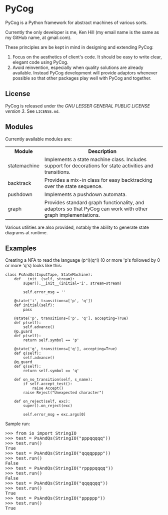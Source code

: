 PyCog
=====

PyCog is a Python framework for abstract machines of various sorts.

Currently the only developer is me, Ken Hill (my email name is the same as my GitHub name, at gmail.com).

These principles are be kept in mind in designing and extending PyCog:

1. Focus on the aesthetics of client's code.  It should be easy to write clear, elegant code using PyCog.
2. Avoid reinvention, especially when quality solutions are already available.  Instead PyCog development will provide adaptors whenever possible so that other packages play well with PyCog and together.

## License

PyCog is released under the *GNU LESSER GENERAL PUBLIC LICENSE version 3*.  See `LICENSE.md`.


## Modules

Currently available modules are:

<table>
  <tr>
    <th>Module</th><th>Description</th>
  </tr>
  <tr>
    <td>statemachine</td>
    <td>Implements a state machine class.  Includes support for decorations for state activities and transitions.</td>
  </tr>
  <tr>
    <td>backtrack</td>
    <td>Provides a mix-in class for easy backtracking over the state sequence.</td>
  </tr>
  <tr>
    <td>pushdown</td>
    <td>Implements a pushdown automata.</td>
  </tr>
  <tr>
    <td>graph</td>
    <td>Provides standard graph functionality, and adaptors so that PyCog can work with other graph implementations.</td>
  </tr>
</table>

Various utilities are also provided, notably the ability to generate state diagrams at runtime.

## Examples

Creating a NFA to read the language (p^i)(q^i) (0 or more 'p's followed by 0 or more 'q's) looks like this:

    class PsAndQs(InputTape, StateMachine):
        def __init__(self, stream):
            super().__init__(initial='i', stream=stream)

            self.error_msg = ''

        @state('i', transitions=['p', 'q'])
        def initial(self):
            pass

        @state('p', transitions=['p', 'q'], accepting=True)
        def p(self):
            self.advance()
        @p.guard
        def p(self):
            return self.symbol == 'p'

        @state('q', transitions=['q'], accepting=True)
        def q(self):
            self.advance()
        @q.guard
        def q(self):
            return self.symbol == 'q'

        def on_no_transition(self, s_name):
            if self.accept_test():
                raise Accept()
            raise Reject("Unexpected character")

        def on_reject(self, exc):
            super().on_reject(exc)

            self.error_msg = exc.args[0]

Sample run:

<pre>
>>> from io import StringIO
>>> test = PsAndQs(StringIO("pppqqqqq"))
>>> test.run()
True
>>> test = PsAndQs(StringIO("qqqqpppp"))
>>> test.run()
False
>>> test = PsAndQs(StringIO("rppppqqqq"))
>>> test.run()
False
>>> test = PsAndQs(StringIO("qqqqqqq"))
>>> test.run()
True
>>> test = PsAndQs(StringIO("pppppp"))
>>> test.run()
True
</pre>

